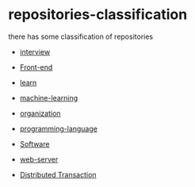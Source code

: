 # repositories-classification
there has some classification of repositories

* [interview][repo_interview_uri]

* [Front-end][repo_frontend_uri]

* [learn][repo_learn_uri]

* [machine-learning][repo_machine_learning_uri]

* [organization][repo_organization_uri]

* [programming-language][repo_programming_lang_uri]

* [Software][repo_software_uri]

* [web-server][repo_web_server_uri]

* [Distributed Transaction][repo_transaction_uri]


[repo_transaction_uri]:      docs/transaction/distributed_transaction.md
[repo_frontend_uri]:         docs/frontend/README.md
[repo_interview_uri]:        docs/interview/README.md
[repo_learn_uri]:            docs/learn/README.md
[repo_machine_learning_uri]: docs/machine_learning/README.md
[repo_organization_uri]:     docs/organization/README.md
[repo_programming_lang_uri]: docs/programming_language/README.md
[repo_software_uri]:         docs/software/README.md
[repo_web_server_uri]:       docs/web_server/README.md
